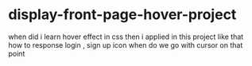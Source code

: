# display-front-page-hover-project
when did i learn hover effect in css then i applied in this project like that how to response login , sign up icon when do we go with cursor on that point 
